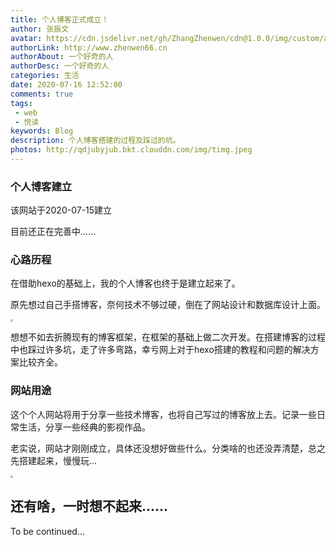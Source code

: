```yaml
---
title: 个人博客正式成立！
author: 张振文
avatar: https://cdn.jsdelivr.net/gh/ZhangZhenwen/cdn@1.0.0/img/custom/avatar.jpg
authorLink: http://www.zhenwen66.cn
authorAbout: 一个好奇的人
authorDesc: 一个好奇的人
categories: 生活
date: 2020-07-16 12:52:00
comments: true
tags: 
 - web
 - 悦读
keywords: Blog
description: 个人博客搭建的过程及踩过的坑。
photos: http://qdjubyjub.bkt.clouddn.com/img/timg.jpeg
---
```


### 个人博客建立

该网站于2020-07-15建立

目前还正在完善中......



### 心路历程

在借助hexo的基础上，我的个人博客也终于是建立起来了。

原先想过自己手搭博客，奈何技术不够过硬，倒在了网站设计和数据库设计上面。

<img src="https://i.loli.net/2020/07/16/IufiR3dDzOQwxcT.jpg" style="zoom:25%;" />

想想不如去折腾现有的博客框架，在框架的基础上做二次开发。在搭建博客的过程中也踩过许多坑，走了许多弯路，幸亏网上对于hexo搭建的教程和问题的解决方案比较齐全。



### 网站用途

这个个人网站将用于分享一些技术博客，也将自己写过的博客放上去。记录一些日常生活，分享一些经典的影视作品。

老实说，网站才刚刚成立，具体还没想好做些什么。分类啥的也还没弄清楚，总之先搭建起来，慢慢玩...

<img src="http://qdjubyjub.bkt.clouddn.com/img/IMG_1350.JPG" style="zoom:25%;" />



## 还有啥，一时想不起来......

To be continued...

